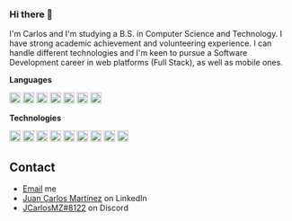### Hi there 👋
I'm Carlos and I'm studying a B.S. in Computer Science and Technology. I have strong academic achievement and volunteering experience. I can handle different technologies and I'm keen to pursue a Software Development career in web platforms (Full Stack), as well as mobile ones.

**Languages**

<code><img height="20" src="https://upload.wikimedia.org/wikipedia/commons/thumb/1/18/ISO_C%2B%2B_Logo.svg/1822px-ISO_C%2B%2B_Logo.svg.png"></code>
<code><img height="20" src="https://upload.wikimedia.org/wikipedia/commons/thumb/c/c3/Python-logo-notext.svg/1869px-Python-logo-notext.svg.png"></code>
<code><img height="20" src="https://upload.wikimedia.org/wikipedia/commons/6/6a/JavaScript-logo.png"></code>
<code><img height="20" src="https://seeklogo.com/images/C/c-sharp-c-logo-02F17714BA-seeklogo.com.png"></code>
<code><img height="20" src="https://seeklogo.com/images/K/kotlin-logo-6A9E0484CA-seeklogo.com.png"></code>
<code><img height="20" src="https://cdn-icons-png.flaticon.com/512/4492/4492311.png"></code>
<code><img height="20" src="https://go.dev/blog/go-brand/Go-Logo/PNG/Go-Logo_Blue.png"></code>



**Technologies**

<code><img height="20" src="https://cdn4.iconfinder.com/data/icons/logos-3/600/React.js_logo-512.png"></code>
<code><img height="20" src="https://p.kindpng.com/picc/s/485-4850258_bootstrap-logo-png-image-free-download-searchpng-logos.png"></code>
<code><img height="20" src="https://cdn-icons-png.flaticon.com/512/5968/5968322.png"></code>
<code><img height="20" src="https://cdn.freebiesupply.com/logos/large/2x/mysql-logo-png-transparent.png"></code>
<code><img height="20" src="https://cdn.freebiesupply.com/logos/large/2x/firebase-1-logo-png-transparent.png"></code>
<code><img height="20" src="https://upload.wikimedia.org/wikipedia/commons/thumb/9/95/Android_Studio_Icon_3.6.svg/1900px-Android_Studio_Icon_3.6.svg.png"></code>
<code><img height="20" src="https://cdn.freebiesupply.com/logos/large/2x/unity-69-logo-png-transparent.png"></code>
<code><img height="20" src="https://upload.wikimedia.org/wikipedia/commons/thumb/9/9a/Visual_Studio_Code_1.35_icon.svg/2048px-Visual_Studio_Code_1.35_icon.svg.png"></code>
<code><img height="20" src="https://git-scm.com/images/logos/downloads/Git-Icon-1788C.png"></code>

## Contact
- [Email](mailto:juancmtz777@gmail.com) me
- [Juan Carlos Martínez](https://www.linkedin.com/in/juan-carlos-martínez-840569259) on LinkedIn
- [JCarlosMZ#8122](./) on Discord

